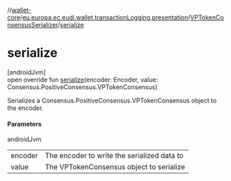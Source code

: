 //[wallet-core](../../../index.md)/[eu.europa.ec.eudi.wallet.transactionLogging.presentation](../index.md)/[VPTokenConsensusSerializer](index.md)/[serialize](serialize.md)

# serialize

[androidJvm]\
open override fun [serialize](serialize.md)(encoder: Encoder, value: Consensus.PositiveConsensus.VPTokenConsensus)

Serializes a Consensus.PositiveConsensus.VPTokenConsensus object to the encoder.

#### Parameters

androidJvm

| | |
|---|---|
| encoder | The encoder to write the serialized data to |
| value | The VPTokenConsensus object to serialize |
